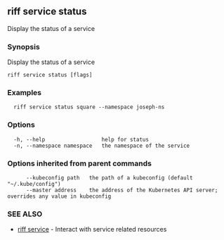 ## riff service status

Display the status of a service

### Synopsis

Display the status of a service

```
riff service status [flags]
```

### Examples

```
  riff service status square --namespace joseph-ns
```

### Options

```
  -h, --help                  help for status
  -n, --namespace namespace   the namespace of the service
```

### Options inherited from parent commands

```
      --kubeconfig path   the path of a kubeconfig (default "~/.kube/config")
      --master address    the address of the Kubernetes API server; overrides any value in kubeconfig
```

### SEE ALSO

* [riff service](riff_service.md)	 - Interact with service related resources


